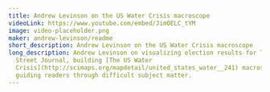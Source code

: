 ```yaml
---
title: Andrew Levinson on the US Water Crisis macroscope
videoLink: https://www.youtube.com/embed/JimOELC_tYM
image: video-placeholder.png
maker: andrew-levinson/readme
short_description: Andrew Levinson on the US Water Crisis macroscope
long_description: Andrew Levinson on visualizing election results for The Wall
  Street Journal, building [The US Water
  Crisis](http://scimaps.org/mapdetail/united_states_water__241) macroscope, and
  guiding readers through difficult subject matter.
---
```

